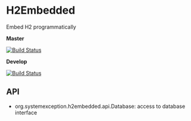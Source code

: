 # H2Embedded
Embed H2 programmatically

**Master**

[![Build Status](https://travis-ci.org/lcappuccio/h2-embedded.svg?branch=master)](https://travis-ci.org/lcappuccio/h2-embedded)

**Develop**

[![Build Status](https://travis-ci.org/lcappuccio/h2-embedded.svg?branch=develop)](https://travis-ci.org/lcappuccio/h2-embedded)

## API
* org.systemexception.h2embedded.api.Database: access to database interface